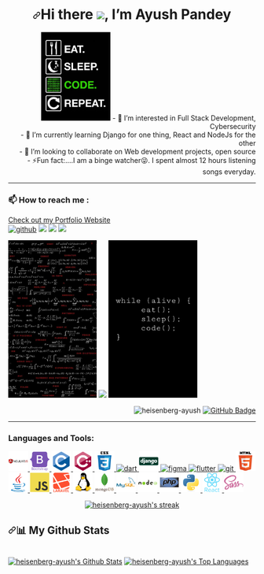 <h1 align="center"><a id="user-content-hi--im-subham" class="anchor" aria-hidden="true" href="#hi--im-subham"><svg class="octicon octicon-link" viewBox="0 0 16 16" version="1.1" width="16" height="16" aria-hidden="true"><path fill-rule="evenodd" d="M7.775 3.275a.75.75 0 001.06 1.06l1.25-1.25a2 2 0 112.83 2.83l-2.5 2.5a2 2 0 01-2.83 0 .75.75 0 00-1.06 1.06 3.5 3.5 0 004.95 0l2.5-2.5a3.5 3.5 0 00-4.95-4.95l-1.25 1.25zm-4.69 9.64a2 2 0 010-2.83l2.5-2.5a2 2 0 012.83 0 .75.75 0 001.06-1.06 3.5 3.5 0 00-4.95 0l-2.5 2.5a3.5 3.5 0 004.95 4.95l1.25-1.25a.75.75 0 00-1.06-1.06l-1.25 1.25a2 2 0 01-2.83 0z"></path></svg></a>Hi there <a target="_blank" rel="noopener noreferrer" href="https://raw.githubusercontent.com/MartinHeinz/MartinHeinz/master/wave.gif"><img src="https://raw.githubusercontent.com/MartinHeinz/MartinHeinz/master/wave.gif" width="30px" style="max-width:100%;"></a>, I’m Ayush Pandey</h1> 

<div align="right">
    <img src="https://github.com/heisenberg-ayush/profile_images/blob/main/Eat%20Sleep%20Code%20Repeat%20-%20Computer%20Programmers_Programming%20Print_%20Print%20available%20in%20multiple%20sizes!.jpg" style="max-width:100%;" height="180;" position="absolute;" float="right;" clear="right;"/>
<span position="relative;" float="top;">
- 👀 I’m interested in Full Stack Development, Cybersecurity<br>   
- 🌱 I’m currently learning Django for one thing, React and NodeJs for the other <br>
- 💞️ I’m looking to collaborate on Web development projects, open source<br> 
- ⚡Fun fact:....I am a binge watcher😜. I spent almost 12 hours listening songs everyday.     
    </span>
    </div>
    
---

### 📫 How to reach me :  
[Check out my Portfolio Website](https://heisenberg-ayush.github.io/portfolio/)   
[<img src='https://cdn.jsdelivr.net/npm/simple-icons@3.0.1/icons/github.svg' alt='github' height='40'>](http://www.github.com/heisenberg-ayush) 
<a href="https://www.linkedin.com/in/ayush-p-661a1a1b7" rel="nofollow"><img src="https://camo.githubusercontent.com/162001cc0747178f47ced6e40de0cd16e375beb9b5fbca4ea3d520ecca78cd85/68747470733a2f2f696d672e69636f6e73382e636f6d2f666c75656e742f34382f3030303030302f6c696e6b6564696e2e706e67" data-canonical-src="https://img.icons8.com/fluent/48/000000/linkedin.png" style="max-width:100%;"></a>
[<img src="https://camo.githubusercontent.com/15de05815ac1eacce5ad522291d8fc1e7bc86b2aeb4e90b063a023044efe2a91/68747470733a2f2f696d672e69636f6e73382e636f6d2f666c75656e742f34382f3030303030302f696e7374616772616d2d6e65772e706e67" data-canonical-src="https://img.icons8.com/fluent/48/000000/instagram-new.png" style="max-width:100%;">](http://www.instagram.com/_ayush_pandey___/)
[<img src="https://camo.githubusercontent.com/935991993635cd0e6398dd4368b13949a1bac7853b6361bd8d44bf95641f986a/68747470733a2f2f696d672e69636f6e73382e636f6d2f666c75656e742f34382f3030303030302f747769747465722e706e67" data-canonical-src="https://img.icons8.com/fluent/48/000000/twitter.png" style="max-width:100%;">](https://twitter.com/Ayushpandey069)  

<p align="left">
    <img src="https://github.com/heisenberg-ayush/profile_images/blob/main/mathematics_art.jpg" style="max-width:100%;" height="320;"/>
    <img src="https://github.com/heisenberg-ayush/profile_images/blob/main/laptop-bg.jpg" style="max-width:100%;" height="320;"/>
    <img src="https://github.com/heisenberg-ayush/profile_images/blob/main/while-coding-sticker.jpg" style="max-width:100%;" height="320;"/> 

    
<p align="right"> <img src="https://komarev.com/ghpvc/?username=heisenberg-ayush&label=Profile%20views&color=0e75b6&style=flat" alt="heisenberg-ayush" />
<a href="https://github.com/heisenberg-ayush?tab=followers"><img src="https://camo.githubusercontent.com/6d20da1443f02694e6eaaf641ed8688e9d330d9538c59d0312fac3a7a12cd2d8/68747470733a2f2f696d672e736869656c64732e696f2f6769746875622f666f6c6c6f776572732f53756268616d52616f6e69617232383f6c6162656c3d466f6c6c6f77657273267374796c653d736f6369616c" alt="GitHub Badge" data-canonical-src="https://img.shields.io/github/followers/heisenberg-ayush?label=Followers&amp;style=social" style="max-width:100%;"></a></p></p>

---

<h3 align="left">Languages and Tools:</h3>
<p align="left"> <a href="https://angular.io" target="_blank"> <img src="https://raw.githubusercontent.com/devicons/devicon/master/icons/angularjs/angularjs-original-wordmark.svg" alt="angularjs" width="40" height="40"/> </a> <a href="https://getbootstrap.com" target="_blank"> <img src="https://raw.githubusercontent.com/devicons/devicon/master/icons/bootstrap/bootstrap-plain-wordmark.svg" alt="bootstrap" width="40" height="40"/> </a> <a href="https://www.cprogramming.com/" target="_blank"> <img src="https://raw.githubusercontent.com/devicons/devicon/master/icons/c/c-original.svg" alt="c" width="40" height="40"/> </a> <a href="https://www.w3schools.com/cpp/" target="_blank"> <img src="https://raw.githubusercontent.com/devicons/devicon/master/icons/cplusplus/cplusplus-original.svg" alt="cplusplus" width="40" height="40"/> </a> <a href="https://www.w3schools.com/css/" target="_blank"> <img src="https://raw.githubusercontent.com/devicons/devicon/master/icons/css3/css3-original-wordmark.svg" alt="css3" width="40" height="40"/> </a> <a href="https://dart.dev" target="_blank"> <img src="https://www.vectorlogo.zone/logos/dartlang/dartlang-icon.svg" alt="dart" width="40" height="40"/> </a> <a href="https://www.djangoproject.com/" target="_blank"> <img src="https://raw.githubusercontent.com/devicons/devicon/master/icons/django/django-original.svg" alt="django" width="40" height="40"/> </a>  <a href="https://www.figma.com/" target="_blank"> <img src="https://www.vectorlogo.zone/logos/figma/figma-icon.svg" alt="figma" width="40" height="40"/> </a> <a href="https://flutter.dev" target="_blank"> <img src="https://www.vectorlogo.zone/logos/flutterio/flutterio-icon.svg" alt="flutter" width="40" height="40"/> </a> <a href="https://git-scm.com/" target="_blank"> <img src="https://www.vectorlogo.zone/logos/git-scm/git-scm-icon.svg" alt="git" width="40" height="40"/> </a> <a href="https://www.w3.org/html/" target="_blank"> <img src="https://raw.githubusercontent.com/devicons/devicon/master/icons/html5/html5-original-wordmark.svg" alt="html5" width="40" height="40"/> </a> <a href="https://www.java.com" target="_blank"><br> <img src="https://raw.githubusercontent.com/devicons/devicon/master/icons/java/java-original.svg" alt="java" width="40" height="40"/> </a> <a href="https://developer.mozilla.org/en-US/docs/Web/JavaScript" target="_blank"> <img src="https://raw.githubusercontent.com/devicons/devicon/master/icons/javascript/javascript-original.svg" alt="javascript" width="40" height="40"/> </a> <a href="https://laravel.com/" target="_blank"> <img src="https://raw.githubusercontent.com/devicons/devicon/master/icons/laravel/laravel-plain-wordmark.svg" alt="laravel" width="40" height="40"/> </a> <a href="https://www.linux.org/" target="_blank"> <img src="https://raw.githubusercontent.com/devicons/devicon/master/icons/linux/linux-original.svg" alt="linux" width="40" height="40"/> </a> <a href="https://www.mongodb.com/" target="_blank"> <img src="https://raw.githubusercontent.com/devicons/devicon/master/icons/mongodb/mongodb-original-wordmark.svg" alt="mongodb" width="40" height="40"/> </a> <a href="https://www.mysql.com/" target="_blank"> <img src="https://raw.githubusercontent.com/devicons/devicon/master/icons/mysql/mysql-original-wordmark.svg" alt="mysql" width="40" height="40"/> </a> <a href="https://nodejs.org" target="_blank"> <img src="https://raw.githubusercontent.com/devicons/devicon/master/icons/nodejs/nodejs-original-wordmark.svg" alt="nodejs" width="40" height="40"/> </a> <a href="https://www.php.net" target="_blank"> <img src="https://raw.githubusercontent.com/devicons/devicon/master/icons/php/php-original.svg" alt="php" width="40" height="40"/> </a> <a href="https://www.python.org" target="_blank"> <img src="https://raw.githubusercontent.com/devicons/devicon/master/icons/python/python-original.svg" alt="python" width="40" height="40"/> </a> <a href="https://reactjs.org/" target="_blank"> <img src="https://raw.githubusercontent.com/devicons/devicon/master/icons/react/react-original-wordmark.svg" alt="react" width="40" height="40"/> </a> <a href="https://sass-lang.com" target="_blank"> <img src="https://raw.githubusercontent.com/devicons/devicon/master/icons/sass/sass-original.svg" alt="sass" width="40" height="40"/> </a> </p>

<!-- <img src="https://github-readme-stats.vercel.app/api?username=heisenberg-ayush&&show_icons=true&title_color=ffffff&icon_color=bb2acf&text_color=daf7dc&bg_color=151515">

[![Top Langs](https://github-readme-stats.vercel.app/api/top-langs/?username=heisenberg-ayush)](https://github.com/heisenberg-ayush/github-readme-stats)

![GitHub streak stats](https://github-readme-streak-stats.herokuapp.com/?user=heisenberg-ayush)  -->

<p align="center">
    <a href="https://github.com/heisenberg-ayush/github-readme-streak-stats">
        <img title="🔥 Get streak stats for your profile at git.io/streak-stats" alt="heisenberg-ayush's streak" src="https://github-readme-streak-stats.herokuapp.com/?user=heisenberg-ayush&amp;theme=black-ice&amp;hide_border=true&amp;stroke=0000&amp;background=060A0CD0" data-canonical-src="https://github-readme-streak-stats.herokuapp.com/?user=heisenberg-ayush&amp;theme=black-ice&amp;hide_border=true&amp;stroke=0000&amp;background=060A0CD0" style="max-width:100%;">
    </a>
</p>
<h2><a id="user-content--my-github-stats" class="anchor" aria-hidden="true" href="#-my-github-stats"><svg class="octicon octicon-link" viewBox="0 0 16 16" version="1.1" width="16" height="16" aria-hidden="true"><path fill-rule="evenodd" d="M7.775 3.275a.75.75 0 001.06 1.06l1.25-1.25a2 2 0 112.83 2.83l-2.5 2.5a2 2 0 01-2.83 0 .75.75 0 00-1.06 1.06 3.5 3.5 0 004.95 0l2.5-2.5a3.5 3.5 0 00-4.95-4.95l-1.25 1.25zm-4.69 9.64a2 2 0 010-2.83l2.5-2.5a2 2 0 012.83 0 .75.75 0 001.06-1.06 3.5 3.5 0 00-4.95 0l-2.5 2.5a3.5 3.5 0 004.95 4.95l1.25-1.25a.75.75 0 00-1.06-1.06l-1.25 1.25a2 2 0 01-2.83 0z"></path></svg></a><g-emoji class="g-emoji" alias="bar_chart" fallback-src="https://github.githubassets.com/images/icons/emoji/unicode/1f4ca.png">📊</g-emoji> My Github Stats</h2>
<br>
<a href="https://github.com/heisenberg-ayush/github-readme-stats"><img alt="heisenberg-ayush's Github Stats" src="https://github-readme-stats.vercel.app/api?username=heisenberg-ayush&amp;show_icons=true&amp;count_private=true&amp;theme=react&amp;hide_border=true&amp;bg_color=0D1117" data-canonical-src="https://github-readme-stats.vercel.app/api?username=heisenberg-ayush&amp;show_icons=true&amp;count_private=true&amp;theme=react&amp;hide_border=true&amp;bg_color=0D1117" style="max-width:100%;"></a>
<a href="https://github.com/heisenberg-ayush/github-readme-stats"><img alt="heisenberg-ayush's Top Languages" src="https://github-readme-stats.vercel.app/api/top-langs/?username=heisenberg-ayush&amp;langs_count=8&amp;count_private=true&amp;layout=compact&amp;theme=react&amp;hide_border=true&amp;bg_color=0D1117" data-canonical-src="https://github-readme-stats.vercel.app/api/top-langs/?username=heisenberg-ayush&amp;langs_count=8&amp;count_private=true&amp;layout=compact&amp;theme=react&amp;hide_border=true&amp;bg_color=0D1117" style="max-width:100%;"></a>
<!---
heisenberg-ayush/heisenberg-ayush is a ✨ special ✨ repository because its `README.md` (this file) appears on your GitHub profile.
You can click the Preview link to take a look at your changes.
--->
